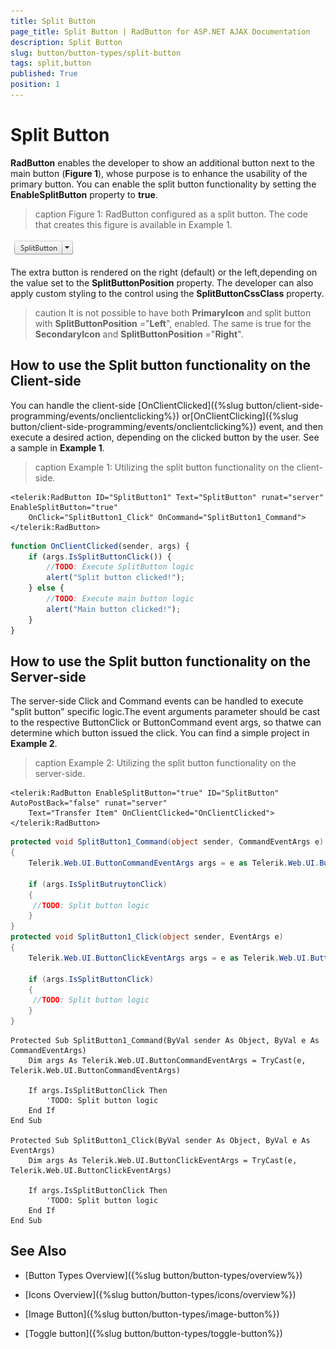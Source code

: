```yaml
---
title: Split Button
page_title: Split Button | RadButton for ASP.NET AJAX Documentation
description: Split Button
slug: button/button-types/split-button
tags: split,button
published: True
position: 1
---
```


# Split Button

**RadButton** enables the developer to show an additional button next to the main button (**Figure 1**), whose purpose is to enhance the usability of the primary button. You can enable the split button functionality by setting the **EnableSplitButton** property to **true**.

>caption Figure 1: RadButton configured as a split button. The code that creates this figure is available in Example 1.

![button-splitbutton](images/button-splitbutton.png)

The extra button is rendered on the right (default) or the left,depending on the value set to the **SplitButtonPosition** property. The developer can also apply custom styling to the control using the **SplitButtonCssClass** property.

>caution It is not possible to have both **PrimaryIcon** and split button with **SplitButtonPosition** ="**Left**", enabled. The same is true for the **SecondaryIcon** and **SplitButtonPosition** ="**Right**".

## How to use the Split button functionality on the Client-side

You can handle the client-side [OnClientClicked]({%slug button/client-side-programming/events/onclientclicking%}) or[OnClientClicking]({%slug button/client-side-programming/events/onclientclicking%}) event, and then execute a desired action, depending on the clicked button by the user. See a sample in **Example 1**.

>caption Example 1: Utilizing the split button functionality on the client-side.

````ASPNET
<telerik:RadButton ID="SplitButton1" Text="SplitButton" runat="server" EnableSplitButton="true"
	OnClick="SplitButton1_Click" OnCommand="SplitButton1_Command">
</telerik:RadButton> 
````

````JavaScript
function OnClientClicked(sender, args) {
	if (args.IsSplitButtonClick()) {
		//TODO: Execute SplitButton logic
		alert("Split button clicked!");
	} else {
		//TODO: Execute main button logic
		alert("Main button clicked!");
	}
}
````

## How to use the Split button functionality on the Server-side

The server-side Click and Command events can be handled to execute "split button" specific logic.The event arguments parameter should be cast to the respective ButtonClick or ButtonCommand event args, so thatwe can determine which button issued the click. You can find a simple project in **Example 2**.

>caption Example 2: Utilizing the split button functionality on the server-side.

````ASPNET
<telerik:RadButton EnableSplitButton="true" ID="SplitButton" AutoPostBack="false" runat="server" 
	Text="Transfer Item" OnClientClicked="OnClientClicked">
</telerik:RadButton> 
````

````C#
protected void SplitButton1_Command(object sender, CommandEventArgs e)
{
	Telerik.Web.UI.ButtonCommandEventArgs args = e as Telerik.Web.UI.ButtonCommandEventArgs;
	
	if (args.IsSplitButruytonClick)
	{
	 //TODO: Split button logic
	}
}
protected void SplitButton1_Click(object sender, EventArgs e)
{
	Telerik.Web.UI.ButtonClickEventArgs args = e as Telerik.Web.UI.ButtonClickEventArgs;
	
	if (args.IsSplitButtonClick)
	{
	 //TODO: Split button logic
	}
} 
````
````VB
Protected Sub SplitButton1_Command(ByVal sender As Object, ByVal e As CommandEventArgs)
	Dim args As Telerik.Web.UI.ButtonCommandEventArgs = TryCast(e, Telerik.Web.UI.ButtonCommandEventArgs)
	
	If args.IsSplitButtonClick Then
		'TODO: Split button logic
	End If
End Sub

Protected Sub SplitButton1_Click(ByVal sender As Object, ByVal e As EventArgs)
	Dim args As Telerik.Web.UI.ButtonClickEventArgs = TryCast(e, Telerik.Web.UI.ButtonClickEventArgs)
	
	If args.IsSplitButtonClick Then
		'TODO: Split button logic
	End If
End Sub
````


## See Also

 * [Button Types Overview]({%slug button/button-types/overview%})

 * [Icons Overview]({%slug button/button-types/icons/overview%})

 * [Image Button]({%slug button/button-types/image-button%})

 * [Toggle button]({%slug button/button-types/toggle-button%})